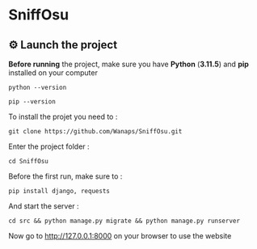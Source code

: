 # SniffOsu

## ⚙️ Launch the project

**Before running** the project, make sure you have **Python** (**3.11.5**) and **pip** installed on your computer
```
python --version

pip --version
```


To install the projet you need to :
```
git clone https://github.com/Wanaps/SniffOsu.git
```
Enter the project folder :
```
cd SniffOsu
```
Before the first run, make sure to :
```
pip install django, requests
```

And start the server : 
```
cd src && python manage.py migrate && python manage.py runserver
```

Now go to http://127.0.0.1:8000 on your browser to use the website
